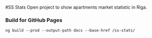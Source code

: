 #SS Stats
Open project to show apartments market statistic in Riga.


### Build for GitHub Pages
`ng build --prod --output-path docs --base-href /ss-stats/`
